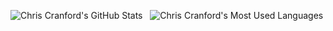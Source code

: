 ![Chris Cranford's GitHub Stats](https://github-readme-stats.sigma-five.vercel.app/api?username=naros&show_icons=true&theme=dark&include_all_commits=true&card_width=800&v=124) 
&nbsp;
![Chris Cranford's Most Used Languages](https://github-readme-stats.sigma-five.vercel.app/api/top-langs/?username=naros&theme=dark&card_width=800)
